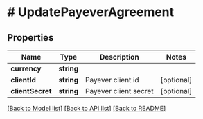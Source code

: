 # # UpdatePayeverAgreement

## Properties

Name | Type | Description | Notes
------------ | ------------- | ------------- | -------------
**currency** | **string** |  |
**clientId** | **string** | Payever client id | [optional]
**clientSecret** | **string** | Payever client secret | [optional]

[[Back to Model list]](../../README.md#models) [[Back to API list]](../../README.md#endpoints) [[Back to README]](../../README.md)
